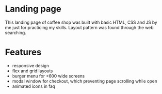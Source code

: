 # Landing page

This landing page of coffee shop was built with basic HTML, CSS and JS by me just for practicing my skills. Layout pattern was found through the web searching.

# Features

-   responsive design
-   flex and grid layouts
-   burger menu for <600 wide screens
-   modal window for checkout, which preventing page scrolling while open
-   animated icons in faq
